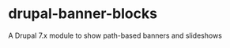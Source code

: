 drupal-banner-blocks
====================

A Drupal 7.x module to show path-based banners and slideshows